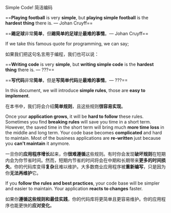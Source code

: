 Simple Code! 简洁编码

==**Playing football** is very **simple**, but **playing simple football** is the **hardest thing** there is. — Johan Cruyff==

==**踢足球**非常**简单**，但**踢简单的足球**是**最难的事情**。— Johan Cruyff==

If we take this famous quote for programming, we can say;

如果我们把这句名言用于编程，我们也可以说：

==**Writing code** is very **simple**, but **writing simple code** is the **hardest thing** there is. — ???==

==**写代码**非常**简单**，但是**写简单代码**是**最难的事情**。— ???==

In this document, we will introduce **simple rules**, those are **easy to implement**.

在本书中，我们将会介绍**简单规则**，且这些规则**很容易实现**。

Once your **application grows**, it will be **hard to follow** these rules. Sometimes you find **breaking rules** will save you time in
a short term. However, the saved time in the short term will bring much **more time loss** in the middle and long term. Your
code base becomes **complicated** and hard to maintain. Most of the business applications are **re-written** just because you **can't maintain** it anymore.

一旦你的**应用程序增长**起来，你**很难遵循**这些规则。有时你会发现**破坏规则**在短期内会为你节省时间。然而，短期内节省的时间将会在中期和长期带来**更多的时间损失**。你的代码库变得**复杂**且难以维护。大多数商业应用程序被**重新编写**，只是因为你**无法再维护**它。

If you **follow the rules and best practices**, your code base will be simpler and easier to maintain. Your application **reacts to changes** faster.

如果你**遵循这些规则和最佳实践**，你的代码库将更简单且更容易维护。你的应用程序也能更快的**应对变化**。
